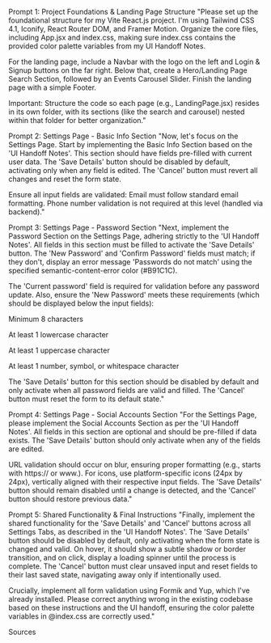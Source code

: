 Prompt 1: Project Foundations & Landing Page Structure
"Please set up the foundational structure for my Vite React.js project. I'm using Tailwind CSS 4.1, Iconify, React Router DOM, and Framer Motion. Organize the core files, including App.jsx and index.css, making sure index.css contains the provided color palette variables from my UI Handoff Notes.

For the landing page, include a Navbar with the logo on the left and Login & Signup buttons on the far right. Below that, create a Hero/Landing Page Search Section, followed by an Events Carousel Slider. Finish the landing page with a simple Footer.

Important: Structure the code so each page (e.g., LandingPage.jsx) resides in its own folder, with its sections (like the search and carousel) nested within that folder for better organization."

Prompt 2: Settings Page - Basic Info Section
"Now, let's focus on the Settings Page. Start by implementing the Basic Info Section based on the 'UI Handoff Notes'. This section should have fields pre-filled with current user data. The 'Save Details' button should be disabled by default, activating only when any field is edited. The 'Cancel' button must revert all changes and reset the form state.

Ensure all input fields are validated: Email must follow standard email formatting. Phone number validation is not required at this level (handled via backend)."

Prompt 3: Settings Page - Password Section
"Next, implement the Password Section on the Settings Page, adhering strictly to the 'UI Handoff Notes'. All fields in this section must be filled to activate the 'Save Details' button. The 'New Password' and 'Confirm Password' fields must match; if they don't, display an error message 'Passwords do not match' using the specified semantic-content-error color (#B91C1C).

The 'Current password' field is required for validation before any password update. Also, ensure the 'New Password' meets these requirements (which should be displayed below the input fields):

Minimum 8 characters

At least 1 lowercase character

At least 1 uppercase character

At least 1 number, symbol, or whitespace character

The 'Save Details' button for this section should be disabled by default and only activate when all password fields are valid and filled. The 'Cancel' button must reset the form to its default state."

Prompt 4: Settings Page - Social Accounts Section
"For the Settings Page, please implement the Social Accounts Section as per the 'UI Handoff Notes'. All fields in this section are optional and should be pre-filled if data exists. The 'Save Details' button should only activate when any of the fields are edited.

URL validation should occur on blur, ensuring proper formatting (e.g., starts with https:// or www.). For icons, use platform-specific icons (24px by 24px), vertically aligned with their respective input fields. The 'Save Details' button should remain disabled until a change is detected, and the 'Cancel' button should restore previous data."

Prompt 5: Shared Functionality & Final Instructions
"Finally, implement the shared functionality for the 'Save Details' and 'Cancel' buttons across all Settings Tabs, as described in the 'UI Handoff Notes'. The 'Save Details' button should be disabled by default, only activating when the form state is changed and valid. On hover, it should show a subtle shadow or border transition, and on click, display a loading spinner until the process is complete. The 'Cancel' button must clear unsaved input and reset fields to their last saved state, navigating away only if intentionally used.

Crucially, implement all form validation using Formik and Yup, which I've already installed. Please correct anything wrong in the existing codebase based on these instructions and the UI handoff, ensuring the color palette variables in @index.css are correctly used."


Sources
